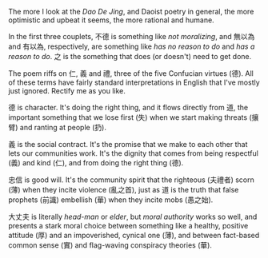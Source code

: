 The more I look at the _Dao De Jing_,
and Daoist poetry in general,
the more optimistic and upbeat it seems,
the more rational and humane.

In the first three couplets,
不德 is something like
*not moralizing*,
and 無以為 and 有以為,
respectively,
are something like
*has no reason to do*
and *has a reason to do*.
之 is the something
that does (or doesn't)
need to get done.

The poem riffs on
仁, 義 and 禮,
three of the five Confucian virtues (德).
All of these terms
have fairly standard
interpretations in English
that I've mostly just ignored.
Rectify me as you like.

德 is character.
It's doing the right thing,
and it flows directly from 道,
the important something
that we lose first (失)
when we start
making threats (攘臂)
and ranting at people (扔).

義 is the social contract.
It's the promise that we make
to each other
that lets our communities work.
It's the dignity
that comes from
being respectful (義)
and kind (仁),
and from doing the right thing (德).

忠信 is good will.
It's the community spirit
that the righteous (夫禮者)
scorn (薄)
when they
incite violence (亂之首),
just as
道 is the truth
that false prophets (前識)
embellish (華)
when they
incite mobs (愚之始).

大丈夫 is literally
*head-man* or *elder*,
but *moral authority*
works so well,
and presents
a stark moral choice
between something like
a healthy, positive attitude (厚)
and an impoverished, cynical one (薄),
and between
fact-based common sense (實)
and flag-waving conspiracy theories (華).
